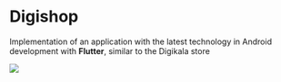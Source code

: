 # Digishop
Implementation of an application with the latest technology in Android development with <b>Flutter</b>, similar to the Digikala store


![](https://github.com/EstakiDev/Digishop/blob/main/Untitled%20design.gif)
